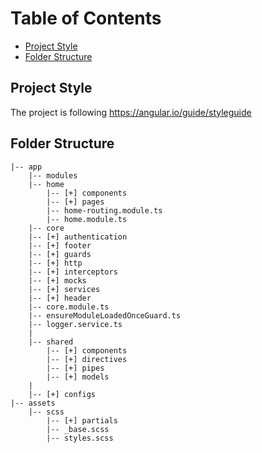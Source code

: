 
# Table of Contents
  - [Project Style](#project-style)
  - [Folder Structure](#folder-structure)

## Project Style
The project is following
https://angular.io/guide/styleguide


## Folder Structure
    |-- app
        |-- modules
        |-- home
            |-- [+] components
            |-- [+] pages
            |-- home-routing.module.ts
            |-- home.module.ts
        |-- core
        |-- [+] authentication
        |-- [+] footer
        |-- [+] guards
        |-- [+] http
        |-- [+] interceptors
        |-- [+] mocks
        |-- [+] services
        |-- [+] header
        |-- core.module.ts
        |-- ensureModuleLoadedOnceGuard.ts
        |-- logger.service.ts
        |
        |-- shared
            |-- [+] components
            |-- [+] directives
            |-- [+] pipes
            |-- [+] models
        |
        |-- [+] configs
    |-- assets
        |-- scss
            |-- [+] partials
            |-- _base.scss
            |-- styles.scss